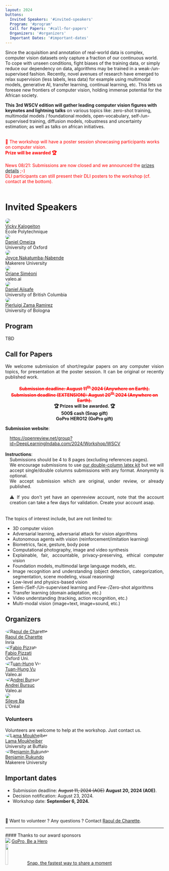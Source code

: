 ```yaml
---
layout: 2024
buttons:
  Invited Speakers: '#invited-speakers'
  Program: '#program'
  Call for Papers: '#call-for-papers'
  Organizers: '#organizers'
  Important Dates: '#important-dates'
---
```


<!-- # Overview -->
<div class="workshopdesc">
Since the acquisition and annotation of real-world data is complex, computer vision datasets only capture a fraction of our continuous world. To cope with unseen conditions, fight biases of the training data, or simply reduce our dependency on data, algorithms may be trained in a weak-/un-supervised fashion. Recently, novel avenues of research have emerged to relax supervision (less labels, less data) for example using multimodal models, generative AI, transfer learning, continual learning, etc. This lets us foresee new frontiers of computer vision, holding immense potential for the African society.

<b>This 3rd WSCV edition will gather leading computer vision figures with keynotes and lightning talks</b> on various topics like: 
zero-shot training, multimodal models / foundational models, open-vocabulary, self-/un-supervised training, diffusion models, robustness and uncertainty estimation; as well as talks on african initiatives.
<br>
<br>


<!-- <div style="text-align: center;">
<a href="#call-for-papers" style="display: inline-block; padding: 10px; margin-left: auto; margin-right: auto; background-color: red; color: white; font-weight: bolder; border-radius: 10px;">Submit your work 📜 (Deadline: August 20th)</a>
</div> -->
<span style="color: red;">
📢 The workshop will have a poster session showcasing participants works on computer vision. <b><br>Prize will be awarded 🏆</b><br/>
<br/>
<!-- News 07/26: Submissions are open check the <a href="#call-for-papers">submission instructions</a>.<br>
News 08/11: Deadline extended to <b>August 20th</b>.<br> -->
News 08/21: Submissions are now closed and we announced the <a href="#call-for-papers">prizes details</a> ;-)<br>
DLI participants can still present their DLI posters to the workshop (cf. contact at the bottom).<br>
<!-- * * News 08/01: Submission website is open.-->
</span>
<br> 
<!-- <em>Remote access details will be added here close to the event.</em><br>

 <div class="live">
  The recording is available:<br>
  <a href="https://www.youtube.com/watch?v=12bSyGYJkgA" target="_blank">Workshop on Weakly Supervised Computer-Vision</a>
 </div>
 -->
</div>

# Invited Speakers
<div class="speakers">
  <div class="speaker">
    <a href="https://vicky.kalogeiton.info" target="_blank">
    <img src="/assets/imgs/people/vicky_kalogeiton.jpg" style ="border-radius: 50%; object-fit: cover; width = 100%; aspect-ratio: 1;">
    <br>
    Vicky Kalogeiton</a><br>
    École Polytechnique
  </div>
  <div class="speaker">
    <a href="https://danielomeiza.github.io" target="_blank">
    <img src="/assets/imgs/people/daniel_omeiza.jpg" style ="border-radius: 50%; object-fit: cover; width = 100%; aspect-ratio: 1;">
    <br>
    Daniel Omeiza</a><br>
    University of Oxford
  </div>
  <div class="speaker">
    <a href="https://sites.google.com/view/jnabende/home" target="_blank">
    <img src="/assets/imgs/people/joyce_nakatumba-nabende.jpg" style ="border-radius: 50%; object-fit: cover; width = 100%; aspect-ratio: 1;">
    <br>
    Joyce Nakatumba-Nabende</a><br>
    Makerere University
  </div>
  <div class="speaker">
    <a href="https://osimeoni.github.io/" target="_blank">
    <img src="/assets/imgs/people/oriane_simeoni.jpg" style ="border-radius: 50%; object-fit: cover; width = 100%; aspect-ratio: 1;">
    <br>
    Oriane Siméoni</a><br>
    valeo.ai
  </div>
  <div class="speaker">
    <a href="https://danielajisafe.github.io/" target="_blank">
    <img src="/assets/imgs/people/daniel_ajisafe.png" style ="border-radius: 50%; object-fit: cover; width = 100%; aspect-ratio: 1;">
    <br>
    Daniel Ajisafe</a><br>
    University of British Columbia
  </div>
  <div class="speaker">
    <a href="https://pierlui92.github.io/" target="_blank">
    <img src="/assets/imgs/people/pierluigi_ramirez.jpg" style ="border-radius: 50%; object-fit: cover; width = 100%; aspect-ratio: 1;">
    <br>
    Pierluigi Zama Ramirez</a><br>
    University of Bologna
  </div>
</div>

## Program

TBD

<!-- <div class="program">
<div class="entry start">
  <span style="color: rgb(200, 0, 0); font-weight: bold;">Times are local Ghana time (GMT).</span><br>
  <div class="time">11:00am</div> - <b>Workshop start</b>
</div>
<div class="entry">
  <div class="speaker">
  </div>
  <div class="details">
    <div class="time">11:00am</div> - Opening remarks. <a href="https://team.inria.fr/rits/membres/raoul-de-charette/" target="_blank">Raoul de Charette</a>, Inria<br>
  </div>
</div>
<div class="entry">
  <div class="speaker">
    <a href="https://stelat.eu/" target="_blank">
    <img alt="Stéphane Lathuilière" src="/assets/imgs/people/stephane_lathuiliere.jpg">
    <br>
    </a>
  </div>
  <div class="details">
    <div class="time">11:10am</div> - <a href="https://stelat.eu/" target="_blank">Stéphane Lathuilière</a>, Telecom Paris<br>
    <div class="title">Data Frugality in Image Generation, Image Generation for Data Frugality</div>
    <a onclick="this.parentElement.getElementsByClassName('abstract')[0].style.display=this.parentElement.getElementsByClassName('abstract')[0].style.display!='block' ? 'block' : 'none';">[+] Abstract</a>
    <div class="abstract">In this talk, we aim to showcase recent developments that demonstrate how image generation tasks can now be addressed with only a few examples. We'll explain how image synthesis models conditioned on semantic maps can be trained effectively using a small set of samples through a transfer learning approach. Next, we'll explore how recent text-conditioned diffusion models go even further, enabling semantic image synthesis in a zero-shot manner. <br>Furthermore, we'll delve into the potential of deep image-generation techniques to facilitate learning in perception tasks with minimal training data. Specifically, we'll investigate how a semantic segmentation model can be adapted from one visual domain to another using just a single unlabeled sample. This adaptation is achieved through leveraging pre-trained text-to-image models. While earlier methods relied on style transfer for such adaptations, we'll illustrate how text-to-image diffusion models can generate synthetic target datasets that replicate real-world scenes and styles. This method allows guiding image generation towards specific concepts while retaining spatial context from a single training image.</div>
  </div>
</div>
<div class="entry">
  <div class="speaker">
    <a href="https://www.mohamed-elhoseiny.com/" target="_blank">
    <img alt="Mohamed H. Elhoseiny" src="/assets/imgs/people/mohamed-h-elhoseiny.jpg">
    <br>
    </a>
  </div>
  <div class="details">
    <div class="time">12:00pm</div> - <a href="https://www.mohamed-elhoseiny.com/" target="_blank">Mohamed H. Elhoseiny</a>, KAUST<br>
    <div class="title">Imaginative Vision Language Models: Towards human-level imaginative AI skills transforming species discovery, content creation, self-driving cars, and Emotional Health / Health Care</div>
    <a onclick="this.parentElement.getElementsByClassName('abstract')[0].style.display=this.parentElement.getElementsByClassName('abstract')[0].style.display!='block' ? 'block' : 'none';">[+] Abstract</a>
    <div class="abstract">Most existing AI learning methods can be categorized into supervised, semi-supervised, and unsupervised methods. These approaches rely on defining empirical risks or losses on the provided labeled and/or unlabeled data. Beyond extracting learning signals from labeled/unlabeled training data, we will reflect in this talk on a class of methods that can learn beyond the vocabulary that was trained on and can compose or create novel concepts. Specifically, we address the question of how these AI skills may assist species discovery, content creation, self-driving cars, emotional health, and more. We refer to this class of techniques as imagination AI methods, and we will dive into how we developed several approaches to build machine learning methods that can See, Create, Drive, and Feel. See: recognize unseen visual concepts by imaginative learning signals and how that may extend in a continual setting where seen and unseen classes change dynamically. Create: generate novel art and fashion by creativity losses. Drive: improve trajectory forecasting for autonomous driving by modeling hallucinative driving intents. Feel: generate emotional descriptions of visual art that are metaphoric and go beyond grounded descriptions. Feel: generate emotional descriptions of visual art that are metaphoric and go beyond grounded descriptions, and how to build these AI systems to be more inclusive of multiple cultures. I will also conclude by pointing out future directions where imaginative AI may help develop better assistive technology for multicultural and more inclusive metaverse, emotional health, and drug discovery.</div>
  </div>
</div>
<div class="entry lunch">
  🍽️ Lunch break 🍽️
</div>
<div class="entry">
  <div class="speaker">
    <a href="https://scholar.google.com/citations?user=eiB0s-kAAAAJ" target="_blank">
    <img alt="Mathilde Caron" src="/assets/imgs/people/mathilde_caron.jpg">
    <br>
    </a>
  </div>
  <div class="details">
    <div class="time">2:00pm</div> - <a href="https://scholar.google.com/citations?user=eiB0s-kAAAAJ" target="_blank">Mathilde Caron</a>, Google<br>
    <div class="title">Large-scale and Efficient Visual Understanding with Transformers</div>
    <a onclick="this.parentElement.getElementsByClassName('abstract')[0].style.display=this.parentElement.getElementsByClassName('abstract')[0].style.display!='block' ? 'block' : 'none';">[+] Abstract</a>
    <div class="abstract">I will present various advances that we have made in developing accurate and scalable models for visual and multi-modal understanding, requiring few annotations. My presentation will include:<br>
    <a href="https://arxiv.org/abs/2104.14294" target="_blank">DINO</a>: We expose our observations from adapting self-supervised learning to vision transformer:  first, self-supervised ViT features contain explicit information about the semantic segmentation of an image. Second, these features can be easily adapted to downstream task with minimal adaptation and are for instance excellent k-NN classifiers.<br>
    <a href="https://arxiv.org/abs/2304.06708" target="_blank">Verbs in action</a>: Current video models and benchmarks have a single frame/object/noun bias. We tackle this problem by bringing together a set of benchmarks that focus more on "verb" or "temporal" understanding and use LLMs to create harder text pairs for contrastive pretraining that forces video models to pay more attention to verbs. <br>
    <a href="https://arxiv.org/abs/2306.07196" target="_blank">RECO</a>: We propose to equip existing foundation models with the ability to refine their embedding with cross-modal retrieved information from an external memory at inference time, which greatly improves zero-shot predictions on fine-grained recognition tasks.</div>
  </div>
</div>
<div class="entry">
  <div class="speaker">
    <a href="https://people.epfl.ch/mathieu.salzmann" target="_blank">
    <img alt="Mathieu Salzmann" src="/assets/imgs/people/mathieu_salzmann.jpg">
    <br>
    </a>
  </div>
  <div class="details">
    <div class="time">2:50pm</div> - <a href="https://people.epfl.ch/mathieu.salzmann" target="_blank">Mathieu Salzmann</a>, EPFL<br>
    <div class="title">Generalizing to Unseen Objects without Re-training</div>
    <a onclick="this.parentElement.getElementsByClassName('abstract')[0].style.display=this.parentElement.getElementsByClassName('abstract')[0].style.display!='block' ? 'block' : 'none';">[+] Abstract</a>
    <div class="abstract">In many practical situations, the objects that will be observed when deploying a deep learning model may differ from those seen during training. This is for example the case in automated driving, where obstacles on the road can be of any kind, significantly differing from the standard categories used to train an object detector. This also occurs in the context of space debris capture, which relies on estimating the 6D pose of debris that may differ from the training ones. In such situations, no annotations are provided for the new objects and re-training or fine-tuning the model is often not practical. Nevertheless, such unseen objects must be handled to ensure operation safety. In this talk, I will present our recent progress towards training deep learning models able to generalize to new object categories at test time. I will focus on the scenarios of road obstacle detection and 6D object pose estimation, and will show that, in both cases, generalization can be facilitated by learning to compare images.</div>
  </div>
</div>
<div class="entry spotlight">
  <div class="speaker">
  </div>
  <div class="details">
    <div class="time">3:40pm</div>
    <div class="title">- Spotlights presentations</div><br>
    <ul class="papers">
      <li><span class="title">Mirror-Aware Neural Humans</span> <span class="authors">Daniel Ajisafe, James Tang, Shih-Yang Su, Bastian Wandt, Helge Rhodin</span></li>
      <li><span class="title">COVID-Attention: Efficient COVID19 Detection using Pre-trained Deep Models based on Vision Transformers and X-ray Images</span> <span class="authors">Imed-eddine Haouli, Walid Hariri, Hassina Seridi-Bouchelaghem</span></li>
      <li><span class="title">3D reconstructions of brain from MRI scans using neural radiance fields</span> <span class="authors">Khadija Iddrisu, Sylwia Malec, Alessandro Crimi</span></li>
      <li><span class="title">Mobile-Based Early Skin Disease Diagnosis for Melanin-Rich Skins</span> <span class="authors">Mathews Jahnical Jere</span></li>
      <li><span class="title">Hybrid Optimization of Coccidiosis Chicken Disease Prediction, Detection and Prevention Using Deep Learning Frameworks</span> <span class="authors">David Wairimu</span></li>
    </ul>
  </div>
</div>
<div class="entry poster">
  <div class="speaker">
  </div>
  <div class="details">
    <div class="time">4:00pm</div>
    <div class="title">👁️🗣️🤝🏾 Poster sessions (15 posters) + ☕ Coffee Break</div><br>
  </div>
</div>
<div class="entry">
  <div class="speaker">
    <a href="https://imagine.enpc.fr/~varolg/" target="_blank">
    <img alt="Gül Varol" src="/assets/imgs/people/gul_varol.jpg">
    <br>
    </a>
  </div>
  <div class="details">
    <div class="time">4:50pm</div> - <a href="https://imagine.enpc.fr/~varolg/" target="_blank">Gül Varol</a>, École des Ponts<br>
    <div class="title">Automatic annotation of open-vocabulary sign language videos</div>
    <a onclick="this.parentElement.getElementsByClassName('abstract')[0].style.display=this.parentElement.getElementsByClassName('abstract')[0].style.display!='block' ? 'block' : 'none';">[+] Abstract</a>
    <div class="abstract">Research on sign language technologies has suffered from the lack of data to train machine learning models. This talk will describe our recent efforts on scalable approaches to automatically annotate continuous sign language videos with the goal of building a large-scale dataset. In particular, we leverage weakly-aligned subtitles from sign interpreted broadcast footage. These subtitles provide us candidate keywords to search and localise individual signs. To this end, we develop several sign spotting techniques: (i) using mouthing cues at the lip region, (ii) looking up videos from sign language dictionaries, and (iii) exploring the sign localisation that emerges from the attention mechanism of a sequence prediction model. We further tackle the subtitle alignment problem to improve their synchronization with signing. With these methods, we build the BBC-Oxford British Sign Language Dataset (BOBSL), continuous signing videos of more than a thousand hours, containing millions of sign instance annotations from a large vocabulary. More information about the dataset can be found at <a href="https://arxiv.org/abs/2111.03635" target="_blank">https://arxiv.org/abs/2111.03635</a></div>
  </div>
</div>
<div class="entry awards">
  <div class="speaker">
  </div>
  <div class="details">
    <div class="time">5:40pm</div>
    <div class="title">- Panel Closing Remarks + 🏆 Announcement of the Awards 🏆</div><br>
  </div>
</div>
<div class="entry end">
  <div class="time">6:00pm</div> - <b>Workshop end</b>
</div>
</div> -->

## Call for Papers



<div style="text-align: justify">
We welcome submission of short/regular papers on any computer vision topics, for presentation at the poster session.
It can be original or recently published work.<br>
<br>

<div style="text-align: center;">
<span style="text-decoration: line-through; color: red;"><b>Submission deadline: August 11<sup>th</sup> 2024 (Anywhere on Earth).</b></span><br>
<span style="color: red; text-decoration: line-through;"><b>Submission deadline (EXTENSION): August 20<sup>th</sup> 2024 (Anywhere on Earth).</b></span><br>
<b>🏆&nbsp;Prizes will be awarded.&nbsp;🏆<br>
500$ cash (Snap gift)<br>
GoPro HERO12 (GoPro gift)</b>
</div>

<b>Submission website</b>: <br>
<div style="margin-left: 1em">
  <a href="https://openreview.net/group?id=DeepLearningIndaba.com/2024/Workshop/WSCV" target="_blank">https://openreview.net/group?id=DeepLearningIndaba.com/2024/Workshop/WSCV</a>
</div><br>
<!--
<span style="color:  red;">Please submit pdf of your work on CMT: <a href="https://cmt3.research.microsoft.com/WSCV2023/" target="_blank">https://cmt3.research.microsoft.com/WSCV2023/</a><br>
<b>Deadline is extended to August 7<sup>th</sup> (11:59pm AOE).</b></span><br>
//-->
<b>Instructions</b>:<br>
<div style="margin-left: 1em;">
Submissions should be 4 to 8 pages (excluding references pages).<br>
We encourage submissions to use <a href="assets/latex/WSCV.zip" target="_blank">our double-column latex kit</a> but we will accept single/double columns submissions with any format. Anonymity is optional.<br>
We accept submission which are original, under review, or already published.<br>
<br>
⚠️ If you don't yet have an openreview account, note that the account creation can take a few days for validation. Create your account asap.
</div>
<br>
<br>
The topics of interest include, but are not limited to:

  <ul>
    <li>3D computer vision</li>
    <li>Adversarial learning, adversarial attack for vision algorithms</li>
    <li>Autonomous agents with vision (reinforcement/imitation learning)</li>
    <li>Biometrics, face, gesture, body pose</li>
    <li>Computational photography, image and video synthesis</li>   
    <li>Explainable, fair, accountable, privacy-preserving, ethical computer vision</li>
    <li>Foundation models, multimodal large language models, etc.</li>
    <li>Image recognition and understanding (object detection, categorization, segmentation, scene modeling, visual reasoning)</li>
    <li>Low-level and physics-based vision</li>
    <li>Semi-/Self-/Un-supervised learning and Few-/Zero-shot algorithms</li>
    <li>Transfer learning (domain adaptation, etc.)</li>
    <li>Video understanding (tracking, action recognition, etc.)</li>
    <li>Multi-modal vision (image+text, image+sound, etc.)</li>
  </ul>
</div>

<!-- <span style="color: red;">************ ADD PDF online ************</span> -->
<!-- <a href="https://drive.google.com/file/d/1ktqInynvEBldBYn-bg9SfZXjU5EWb-L7/view?usp=sharing" target="_blank">PDF version</a> //-->

## Organizers
<div class="organizers e2023">
  <div class="organizer">
    <a target="_blank" href="https://team.inria.fr/rits/membres/raoul-de-charette/">
    <img alt="Raoul de Charette" src="/assets/imgs/people/raoul_de-charette.png" style ="border-radius: 50%; object-fit: cover; width = 100%; aspect-ratio: 1;">
    <br>
    Raoul de Charette</a><br>
    Inria
  </div>

  <div class="organizer">
    <a target="_blank" href="https://fabvio.github.io/">
    <img alt="Fabio Pizzati" src="/assets/imgs/people/fabio_pizzati.png" style ="border-radius: 50%; object-fit: cover; width = 100%; aspect-ratio: 1;">
    <br>
    Fabio Pizzati</a><br>
    Oxford Uni.
  </div>

  <div class="organizer">
    <a target="_blank" href="https://tuanhungvu.github.io/">
    <img alt="Tuan-Hung Vu" src="/assets/imgs/people/tuan-hung_vu.jpg" style ="border-radius: 50%; object-fit: cover; width = 100%; aspect-ratio: 1;">
    <br>
    Tuan-Hung Vu</a><br>
    Valeo.ai
  </div>

  <div class="organizer">
    <a target="_blank" href="https://abursuc.github.io/">
    <img alt="Andrei Bursuc" src="/assets/imgs/people/andrei_bursuc.jpg" style ="border-radius: 50%; object-fit: cover; width = 100%; aspect-ratio: 1;">
    <br>
    Andrei Bursuc</a><br>
    Valeo.ai
  </div>
  <div class="organizer">
    <a target="_blank" href="https://sites.google.com/site/sileyeoba/home">
    <img src="/assets/imgs/people/sileye_ba.png" style ="border-radius: 50%; object-fit: cover; width = 100%; aspect-ratio: 1;">
    <br>
    Sileye Ba</a><br>
    L'Oréal
  </div>

</div>

<h3>Volunteers</h3>
Volunteers are welcome to help at the workshop. Just contact us.
<div class="volunteers e2023">
  <div class="volunteer">
    <a href="https://www.linkedin.com/in/lama-moukheiber/" target="_blank"><img alt="Lama Moukheiber" src="/assets/imgs/people/lama_moukheiber.jpg" style ="border-radius: 50%; object-fit: cover; width = 100%; aspect-ratio: 1;">
    <br>
    Lama Moukheiber</a><br>
    University at Buffalo
  </div>
  <div class="volunteer">
    <a href="https://ug.linkedin.com/in/benjamin-rukundo-539ab01a6" target="_blank">
    <img alt="Benjamin Rukundo" src="/assets/imgs/people/benjamin_rukundo.jpg" style ="border-radius: 50%; object-fit: cover; width = 100%; aspect-ratio: 1;">
    <br>
    Benjamin Rukundo</a><br>
    Makerere University
  </div>
</div>

## Important dates
- Submission deadline: <s>August 11, 2024 (AOE)</s> <b>August 20, 2024 (AOE)</b>.
- Decision notification: August 23, 2024.
- Workshop date: <strong>September 6, 2024.</strong><br>
<br>

📢 Want to volunteer ? Any questions ? Contact <a href="https://team.inria.fr/rits/membres/raoul-de-charette/">Raoul de Charette</a>.


<hr>
#### Thanks to our award sponsors
<div class="sponsors">
  <div class="sponsor">
    <img src="assets/imgs/sponsor_gopro.png">  <a href="https://www.gopro.com" target="_blank">GoPro, Be a Hero</a><br />
    <img src="assets/imgs/snap.png" style="width: 13%;">  <a href="https://www.snap.com" target="_blank">Snap, the fastest way to share a moment</a>
  </div>
</div>
